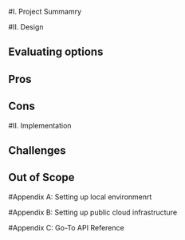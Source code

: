 #I. Project Summamry

#II. Design
## Evaluating options
## Pros
## Cons

#II. Implementation
## Challenges
## Out of Scope

#Appendix A: Setting up local environmenrt

#Appendix B: Setting up public cloud infrastructure

#Appendix C: Go-To API Reference
